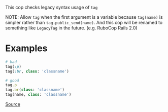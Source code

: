 
This cop checks legacy syntax usage of `tag`

NOTE: Allow `tag` when the first argument is a variable because
`tag(name)` is simpler rather than `tag.public_send(name)`.
And this cop will be renamed to something like `LegacyTag` in the future. (e.g. RuboCop Rails 2.0)

# Examples

```ruby
# bad
tag(:p)
tag(:br, class: 'classname')

# good
tag.p
tag.br(class: 'classname')
tag(name, class: 'classname')
```

[Source](http://www.rubydoc.info/gems/rubocop/RuboCop/Cop/Rails/ContentTag)